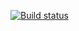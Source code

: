 [![Build status](https://ci.appveyor.com/api/projects/status/0okxc39m7i1wtsjo/branch/main?svg=true)](https://ci.appveyor.com/project/NastiaZe/postman/branch/main)
